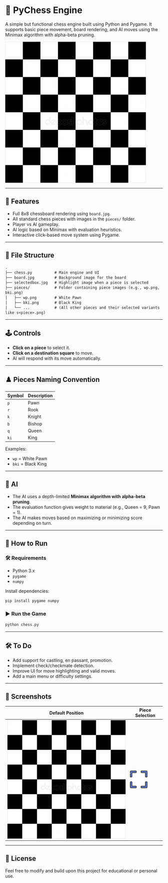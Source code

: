 
# 🧠 PyChess Engine

A simple but functional chess engine built using Python and Pygame. It supports basic piece movement, board rendering, and AI moves using the Minimax algorithm with alpha-beta pruning.

![Chess Board](board.jpg)

---

## 🧩 Features

- Full 8x8 chessboard rendering using `board.jpg`.
- All standard chess pieces with images in the `pieces/` folder.
- Player vs AI gameplay.
- AI logic based on Minimax with evaluation heuristics.
- Interactive click-based move system using Pygame.

---

## 📁 File Structure

```
.
├── chess.py          # Main engine and UI
├── board.jpg         # Background image for the board
├── selectedbox.jpg   # Highlight image when a piece is selected
├── pieces/           # Folder containing piece images (e.g., wp.png, bki.png)
│   ├── wp.png        # White Pawn
│   ├── bki.png       # Black King
│   └── ...           # (All other pieces and their selected variants like s<piece>.png)
```

---

## 🕹️ Controls

- **Click on a piece** to select it.
- **Click on a destination square** to move.
- AI will respond with its move automatically.

---

## ♟️ Pieces Naming Convention

| Symbol | Description      |
|--------|------------------|
| `p`    | Pawn             |
| `r`    | Rook             |
| `k`    | Knight           |
| `b`    | Bishop           |
| `q`    | Queen            |
| `ki`   | King             |

Examples:
- `wp` = White Pawn
- `bki` = Black King

---

## 🧠 AI

- The AI uses a depth-limited **Minimax algorithm with alpha-beta pruning**.
- The evaluation function gives weight to material (e.g., Queen = 9, Pawn = 1).
- The AI makes moves based on maximizing or minimizing score depending on turn.

---

## 🚀 How to Run

### 🛠 Requirements

- Python 3.x
- `pygame`
- `numpy`

Install dependencies:

```bash
pip install pygame numpy
```

### ▶️ Run the Game

```bash
python chess.py
```

---

## 🛠 To Do

- Add support for castling, en passant, promotion.
- Implement check/checkmate detection.
- Improve UI for move highlighting and valid moves.
- Add a main menu or difficulty settings.

---

## 📸 Screenshots

| Default Position | Piece Selection |
|------------------|-----------------|
| ![Board](board.jpg) | ![Selected](selectedbox.jpg) |

---

## 📃 License

Feel free to modify and build upon this project for educational or personal use.
